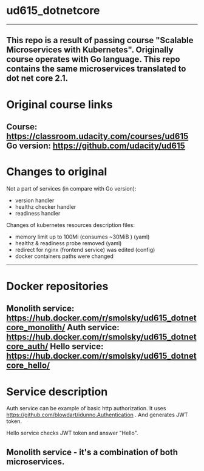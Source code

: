 # ud615_dotnetcore
------
This repo is a result of passing course "Scalable Microservices with Kubernetes". Originally course operates with Go language. This repo contains the same microservices translated to dot net core 2.1. 
------
# Original course links
Course: https://classroom.udacity.com/courses/ud615
Go version: https://github.com/udacity/ud615
------
# Changes to original

 Not a part of services (in compare with Go version):
 - version handler
 - healthz checker handler
 - readiness handler

 Changes of kubernetes resources description files:
 - memory limit up to 100Mi (consumes ~30MiB ) (yaml)
 - healthz & readiness probe removed (yaml)
 - redirect for nginx (frontend service) was edited (config)
 - docker containers paths were changed 
------
 # Docker repositories

  Monolith service: https://hub.docker.com/r/smolsky/ud615_dotnetcore_monolith/
  Auth service: https://hub.docker.com/r/smolsky/ud615_dotnetcore_auth/
  Hello service: https://hub.docker.com/r/smolsky/ud615_dotnetcore_hello/
------
# Service description

 Auth service can be example of basic http authorization. It uses https://github.com/blowdart/idunno.Authentication . And generates JWT token.

 Hello service checks JWT token and answer "Hello".

 Monolith service - it's a combination of both microservices.
------
